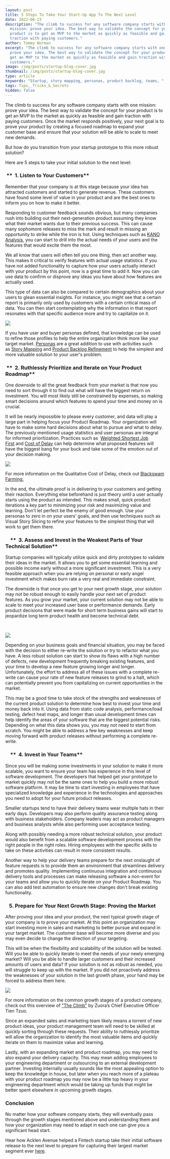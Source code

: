 ```yaml
---
layout: post
title: 5 Steps To Take Your Start-Up App To The Next Level
date: 2022-06-23
description: "The climb to success for any software company starts with one
  mission: prove your idea. The best way to validate the concept for your
  product is to get an MVP to the market as quickly as feasible and gain
  traction with paying customers."
author: Tommy Norman
excerpt: "The climb to success for any software company starts with one mission:
  prove your idea. The best way to validate the concept for your product is to
  get an MVP to the market as quickly as feasible and gain traction with paying
  customers."
image: /img/posts/startup-blog-cover.jpg
thumbnail: /img/posts/startup-blog-cover.jpg
type: article
keywords: "Startup, story mapping, personas, product backlog, teams, "
tags: Tips,_Tricks_&_Secrets
hidden: false
---
```

<!--StartFragment-->

The climb to success for any software company starts with one mission: prove your idea. The best way to validate the concept for your product is to get an MVP to the market as quickly as feasible and gain traction with paying customers. Once the market responds positively, your next goal is to prove your product by creating a focused roadmap to expand your customer base and ensure that your solution will be able to scale to meet new demands.

But how do you transition from your startup prototype to this more robust solution?

Here are 5 steps to take your initial solution to the next level:

###  **  1. Listen to Your Customers**

Remember that your company is at this stage because your idea has attracted customers and started to generate revenue. These customers have found some level of value in your product and are the best ones to inform you on how to make it better.

Responding to customer feedback sounds obvious, but many companies rush into building out their next-generation product assuming they know what their market wants due to their previous success. This can cause many sophomore releases to miss the mark and result in missing an opportunity to strike while the iron is hot. Using techniques such as [KANO Analysis](https://sapioresearch.com/kano-analysis#:~:text=The%20Kano%20Model%20is%20an,as%20performance%20and%20excitement%20requirements.), you can start to drill into the actual needs of your users and the features that would excite them the most.

We all know that users will often tell you one thing, then act another way. This makes it critical to verify features with actual usage statistics. If you have not added functionality to capture how your users actually interact with your product by this point, now is a great time to add it. Now you can use data to confirm or disprove any ideas you have about how features are actually used.

This type of data can also be compared to certain demographics about your users to glean essential insights. For instance, you might see that a certain report is primarily only used by customers with a certain critical mass of data. You can then start contemplating why the information in that report resonates with that specific audience more and try to capitalize on it.

![](/img/posts/1.png)

If you have user and buyer personas defined, that knowledge can be used to refine those profiles to help the entire organization think more like your target market. [Personas](https://www.romanpichler.com/blog/10-tips-agile-personas/) are a great addition to use with activities such as [Story Mapping](https://www.jpattonassociates.com/story-mapping/) and [Product Backlog Refinement](https://www.digite.com/agile/backlog-refinement/) to help the simplest and more valuable solution to your user's problem.[](https://www.romanpichler.com/blog/10-tips-agile-personas/)

###  **  2. Ruthlessly Prioritize and Iterate on Your Product Roadmap**

One downside to all the great feedback from your market is that now you need to sort through it to find out what will have the biggest return on investment. You will most likely still be constrained by expenses, so making smart decisions around which features to spend your time and money on is crucial. 

It will be nearly impossible to please every customer, and data will play a large part in helping focus your Product Roadmap. Your organization will have to make some hard decisions about what to pursue and what to delay. The previously mentioned usage statistics and user personas are integral for informed prioritization. Practices such as  [Weighted Shortest Job First](http://blackswanfarming.com/safes-cost-of-delay-a-suggested-improvement/) and [Cost of Delay](https://blackswanfarming.com/cost-of-delay/) can help determine what proposed features will have the biggest bang for your buck and take some of the emotion out of your decision making.

![](/img/posts/2.png)

For more information on the Qualitative Cost of Delay, check out [Blackswam Farming.](https://blackswanfarming.com/cost-of-delay/) 

In the end, the ultimate proof is in delivering to your customers and getting their reaction. Everything else beforehand is just theory until a user actually starts using the product as intended. This makes small, quick product iterations a key part to minimizing your risk and maximizing value and learning. Don’t let perfect be the enemy of good enough. Use your personas to zero in on your users’ goals, and then use techniques such as Visual Story Slicing to refine your features to the simplest thing that will work to get them there.

###     **  3. Assess and Invest in the Weakest Parts of Your Technical Solution**

Startup companies will typically utilize quick and dirty prototypes to validate their ideas in the market. It allows you to get some essential learning and possible income early without a more significant investment. This is a very feasible approach when you are relying on personal or early angel investment which makes burn rate a very real and immediate constraint.

The downside is that once you get to your next growth stage, your solution may not be robust enough to easily handle your next set of product features. As you grow your market, your current solution may not be able to scale to meet your increased user base or performance demands. Early product decisions that were made for short term business gains will start to jeopardize long term product health and become technical debt.

 

![](/img/posts/3.png)

Depending on your business goals and financial situation, you may be faced with the decision to either re-write the solution or try to refactor what you have. A less robust solution can start to show its flaws with a high number of defects, new development frequently breaking existing features, and your time to develop a new feature growing longer and longer. Unfortunately, the effort to address all of these issues with a complete re-write can cause your rate of new feature releases to grind to a halt, which can potentially prevent you from capitalizing on current opportunities in the market.

This may be a good time to take stock of the strengths and weaknesses of the current product solution to determine how best to invest your time and money back into it. Using data from static code analysis, performance/load testing, defect heat maps, and longer than usual development times can help identify the areas of your software that are the biggest potential risks. Depending on what this data shows you, you may not need to start from scratch. You might be able to address a few key weaknesses and keep moving forward with product releases without performing a complete re-write.

###     **  4. Invest in Your Teams**

Since you will be making some investments in your solution to make it more scalable, you want to ensure your team has experience in this level of software development. The developers that helped get your prototype to market quickly may not be the same ones to help you build a more robust software platform. It may be time to start investing in employees that have specialized knowledge and experience in the technologies and approaches you need to adopt for your future product releases.

Smaller startups tend to have their delivery teams wear multiple hats in their early days. Developers may also perform quality assurance testing along with business stakeholders. Company leaders may act as product managers and business analysts while also performing user acceptance testing.

Along with possibly needing a more robust technical solution, your product would also benefit from a scalable software development process with the right people in the right roles. Hiring employees with the specific skills to take on these activities can result in more consistent results.

Another way to help your delivery teams prepare for the next onslaught of feature requests is to provide them an environment that streamlines delivery and promotes quality. Implementing continuous integration and continuous delivery tools and processes can make releasing software a non-event for your teams and allow you to quickly iterate on your Product Roadmap. You can also add test automation to ensure new changes don’t break existing functionality.

###    **5. Prepare for Your Next Growth Stage: Proving the Market** 

After proving your idea and your product, the next typical growth stage of your company is to prove your market. At this point an organization may start investing more in sales and marketing to better pursue and expand in your target market. The customer base will become more diverse and you may even decide to change the direction of your targeting.

This will be when the flexibility and scalability of the solution will be tested. Will you be able to quickly iterate to meet the needs of your newly emerging market? Will you be able to handle larger customers and their increased amounts of users and data? If your solution is not as robust as needed, you will struggle to keep up with the market. If you did not proactively address the weaknesses of your solution in the last growth phase, your hand may be forced to address them here.

![](/img/posts/4.png)

For more information on the common growth stages of a product company, check out this overview of ["The Climb"](https://www.indexventures.com/perspectives/climbing-the-mountain-what-zuora-ceo-tien-tzuo-thinks-about-when-scaling-a/) by Zuora’s Chief Executive Officer Tien Tzuo.

Since an expanded sales and marketing team likely means a torrent of new product ideas, your product management team will need to be skilled at quickly sorting through these requests. Their ability to ruthlessly prioritize will allow the organization to identify the most valuable items and quickly iterate on them to maximize value and learning.

Lastly, with an expanding market and product roadmap, you may need to also expand your delivery capacity. This may mean adding employees to your engineering department or outsourcing to an external development partner. Investing internally usually sounds like the most appealing option to keep the knowledge in house, but later when you reach more of a plateau with your product roadmap you may now be a little top heavy in your engineering department which would be taking up funds that might be better spent elsewhere in upcoming growth stages.



### **Conclusion**

No matter how your software company starts, they will eventually pass through the growth stages mentioned above and understanding them and how your organization may need to adapt in each one can give you a significant head start.

Hear how Acklen Avenue helped a Fintech startup take their initial software release to the next level to prepare for capturing their largest market segment ever [here](https://acklenavenue.com/our-work/freeman-capital.html).

<!--EndFragment-->